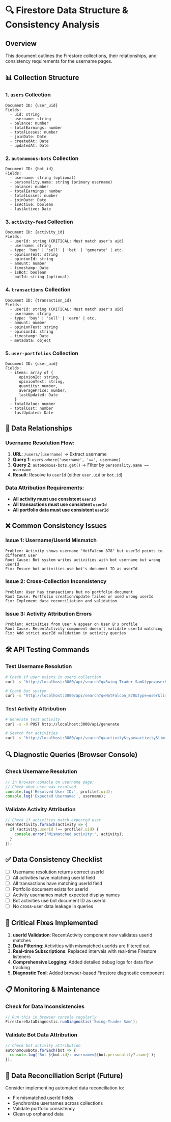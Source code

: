 # 🔍 Firestore Data Structure & Consistency Analysis

## Overview
This document outlines the Firestore collections, their relationships, and consistency requirements for the username pages.

## 📊 Collection Structure

### 1. `users` Collection
```
Document ID: {user_uid}
Fields:
  - uid: string
  - username: string  
  - balance: number
  - totalEarnings: number
  - totalLosses: number
  - joinDate: Date
  - createdAt: Date
  - updatedAt: Date
```

### 2. `autonomous-bots` Collection
```
Document ID: {bot_id}
Fields:
  - username: string (optional)
  - personality.name: string (primary username)
  - balance: number
  - totalEarnings: number
  - totalLosses: number
  - joinDate: Date
  - isActive: boolean
  - lastActive: Date
```

### 3. `activity-feed` Collection
```
Document ID: {activity_id}
Fields:
  - userId: string (CRITICAL: Must match user's uid)
  - username: string 
  - type: 'buy' | 'sell' | 'bet' | 'generate' | etc.
  - opinionText: string
  - opinionId: string
  - amount: number
  - timestamp: Date
  - isBot: boolean
  - botId: string (optional)
```

### 4. `transactions` Collection  
```
Document ID: {transaction_id}
Fields:
  - userId: string (CRITICAL: Must match user's uid)
  - username: string
  - type: 'buy' | 'sell' | 'earn' | etc.
  - amount: number
  - opinionText: string
  - opinionId: string
  - timestamp: Date
  - metadata: object
```

### 5. `user-portfolios` Collection
```
Document ID: {user_uid} 
Fields:
  - items: array of {
      opinionId: string,
      opinionText: string,
      quantity: number,
      averagePrice: number,
      lastUpdated: Date
    }
  - totalValue: number
  - totalCost: number
  - lastUpdated: Date
```

## 🔗 Data Relationships

### Username Resolution Flow:
1. **URL**: `/users/[username]` → Extract username
2. **Query 1**: `users.where('username', '==', username)`
3. **Query 2**: `autonomous-bots.get()` → Filter by `personality.name == username`
4. **Result**: Resolve to `userId` (either `user.uid` or `bot.id`)

### Data Attribution Requirements:
- **All activity must use consistent `userId`**
- **All transactions must use consistent `userId`**
- **All portfolio data must use consistent `userId`**

## ❌ Common Consistency Issues

### Issue 1: Username/UserId Mismatch
```
Problem: Activity shows username "HotFalcon_878" but userId points to different user
Root Cause: Bot system writes activities with bot username but wrong userId
Fix: Ensure bot activities use bot's document ID as userId
```

### Issue 2: Cross-Collection Inconsistency  
```
Problem: User has transactions but no portfolio document
Root Cause: Portfolio creation/update failed or used wrong userId
Fix: Implement data reconciliation and validation
```

### Issue 3: Activity Attribution Errors
```
Problem: Activities from User A appear on User B's profile
Root Cause: RecentActivity component doesn't validate userId matching
Fix: Add strict userId validation in activity queries
```

## 🛠️ API Testing Commands

### Test Username Resolution
```bash
# Check if user exists in users collection
curl -s "http://localhost:3000/api/search?q=Swing-Trader Sam&type=user&limit=5"

# Check bot system
curl -s "http://localhost:3000/api/search?q=HotFalcon_878&type=user&limit=5"
```

### Test Activity Attribution
```bash
# Generate test activity
curl -s -X POST http://localhost:3000/api/generate

# Search for activities  
curl -s "http://localhost:3000/api/search?q=activity&type=activity&limit=10"
```

## 🔍 Diagnostic Queries (Browser Console)

### Check Username Resolution
```javascript
// In browser console on username page:
// Check what user was resolved
console.log('Resolved User ID:', profile?.uid);
console.log('Expected Username:', username);
```

### Validate Activity Attribution
```javascript
// Check if activities match expected user
recentActivity.forEach(activity => {
  if (activity.userId !== profile?.uid) {
    console.error('Mismatched activity:', activity);
  }
});
```

## ✅ Data Consistency Checklist

- [ ] Username resolution returns correct userId
- [ ] All activities have matching userId field
- [ ] All transactions have matching userId field  
- [ ] Portfolio document exists for userId
- [ ] Activity usernames match expected display names
- [ ] Bot activities use bot document ID as userId
- [ ] No cross-user data leakage in queries

## 🚨 Critical Fixes Implemented

1. **userId Validation**: RecentActivity component now validates userId matches
2. **Data Filtering**: Activities with mismatched userIds are filtered out
3. **Real-time Subscriptions**: Replaced intervals with real-time Firestore listeners
4. **Comprehensive Logging**: Added detailed debug logs for data flow tracking
5. **Diagnostic Tool**: Added browser-based Firestore diagnostic component

## 📋 Monitoring & Maintenance

### Check for Data Inconsistencies
```javascript
// Run this in browser console regularly
FirestoreDataDiagnostic.runDiagnostic('Swing-Trader Sam');
```

### Validate Bot Data Attribution
```javascript
// Check bot activity attribution
autonomousBots.forEach(bot => {
  console.log(`Bot ${bot.id}: username=${bot.personality?.name}`);
});
```

## 🔄 Data Reconciliation Script (Future)
Consider implementing automated data reconciliation to:
- Fix mismatched userId fields
- Synchronize usernames across collections  
- Validate portfolio consistency
- Clean up orphaned data 
